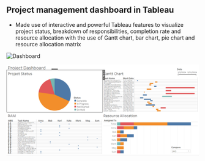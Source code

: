 ## Project management dashboard in Tableau
- Made use of interactive and powerful Tableau features to visualize project status, breakdown of responsibilities, completion rate and resource allocation with the use of Gantt chart, bar chart, pie chart and resource allocation matrix

![Dashboard](https://public.tableau.com/views/ProjectManagementDashboard_17192068012070/ProjectDashboard?:language=en-US&:sid=&:display_count=n&:origin=viz_share_link)

![Screenshot](https://github.com/rizsocial/Project-management/blob/main/Project%20management%20dashboard%20in%20Tableau/1.png)
